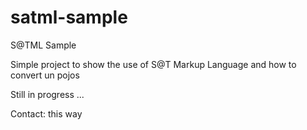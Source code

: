 satml-sample
============

S@TML Sample

Simple project to show the use of S@T Markup Language and how to convert un pojos

Still in progress ...

Contact: this way
